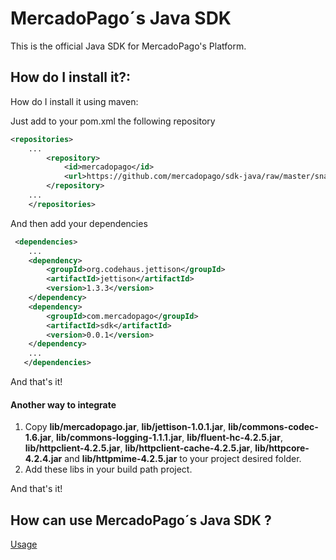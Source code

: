 # MercadoPago´s Java SDK

This is the official Java SDK for MercadoPago's Platform.

## How do I install it?:

How do I install it using maven:

Just add to your pom.xml the following repository

```XML
<repositories>
	...
	    <repository>
	        <id>mercadopago</id>
	        <url>https://github.com/mercadopago/sdk-java/raw/master/snapshots</url>
	    </repository>
	...
	</repositories>	 
```

And then add your dependencies

```XML
 <dependencies>
 	...
  	<dependency>
  		<groupId>org.codehaus.jettison</groupId>
  		<artifactId>jettison</artifactId>
  		<version>1.3.3</version>
  	</dependency>
   	<dependency>
        <groupId>com.mercadopago</groupId>
 		<artifactId>sdk</artifactId>
 		<version>0.0.1</version>
  	</dependency>
  	...
   </dependencies>
```
And that's it!

#### Another way to integrate

1. Copy **lib/mercadopago.jar**, **lib/jettison-1.0.1.jar**, **lib/commons-codec-1.6.jar**, **lib/commons-logging-1.1.1.jar**, **lib/fluent-hc-4.2.5.jar**, **lib/httpclient-4.2.5.jar**, **lib/httpclient-cache-4.2.5.jar**, **lib/httpcore-4.2.4.jar** and **lib/httpmime-4.2.5.jar** to your project desired folder.
2. Add these libs in your build path project.

And that's it!

## How can use MercadoPago´s Java SDK ?

<a href="https://github.com/mercadopago/sdk-java/blob/master/README.md" name="usage">Usage</a>


